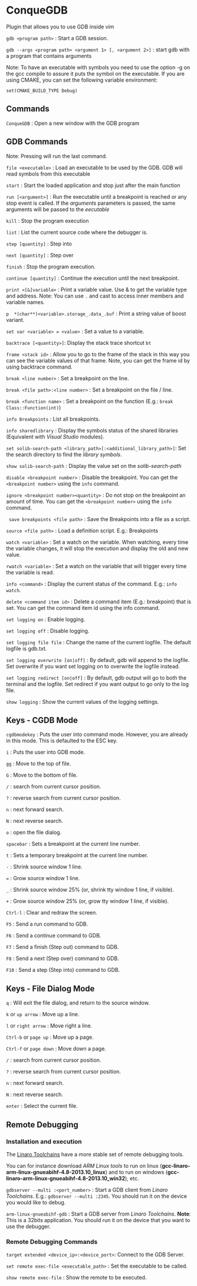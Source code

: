 # ConqueGDB # 

Plugin that allows you to use GDB inside vim

`gdb <program path>` : Start a GDB session.

`gdb --args <program path> <argument 1> [, <argument 2>]` : start gdb with a program that contains arguments

Note: To have an executable with symbols you need to use the option -g on the gcc compile to assure it puts the symbol on the executable. If you are using CMAKE, you can set the following variable environment:

`set(CMAKE_BUILD_TYPE Debug)`

## Commands

`ConqueGDB` : Open a new window with the GDB program

## GDB Commands

Note: Pressing <enter> will run the last command.

`file <executable>` : Load an executable to be used by the GDB. GDB will read symbols from this executable

`start` : Start the loaded application and stop just after the main function

`run [<argument>]` : Run the executable until a breakpoint is reached or any stop event is called. If the *arguments* parameters is passed, the same arguments will be passed to the *eecutable*

`kill` : Stop the program execution

`list` : List the current source code where the debugger is.

`step [quantity]` : Step into

`next [quantity]` : Step over

`finish` : Stop the program execution.

`continue [quantity]` : Continue the execution until the next breakpoint. 

`print <[&]variable>` : Print a variable value. Use & to get the variable type and address. Note: You can use `.` and cast to access inner members and variable names. 

`p  *(char**)<variable>.storage_.data_.buf` : Print a string value of boost variant. 

`set var <variable> = <value>` : Set a value to a variable.

`backtrace [<quantity>]`: Display the stack trace shortcut `bt`

`frame <stack id>` : Allow you to go to the frame of the stack in this way you can see the variable values of that frame. Note, you can get the frame id by using backtrace command.

`break <line number>` : Set a breakpoint on the line.

`break <file path>:<line number>` : Set a breakpoint on the file / line.

`break <function name>` : Set a breakpoint on the function (E.g.: `break Class::Function(int)`)

`info Breakpoints` : List all breakpoints.

`info sharedlibrary` : Display the symbols status of the shared libraries (Equivalent with *Visual Studio* modules). 

`set solib-search-path <library_path>[:<additional_library_path>]`: Set the search directory to find the *library symbols*.

`show solib-search-path` : Display the value set on the *solib-search-path*

`disable <breakpoint number>` : Disable the breakpoint. You can get the `<breakpoint number>` using the `info` command.

`ignore <breakpoint number><quantity>` : Do not stop on the breakpoint an amount of time. You can get the `<breakpoint number>` using the `info` command.

` save breakpoints <file path>` : Save the Breakpoints into a file as a script.

`source <file path>` : Load a definition script. E.g.: Breakpoints

`watch <variable>` : Set a watch on the variable. When watching, every time the variable changes, it will stop the execution and display the old and new value.

`rwatch <variable>` : Set a watch on the variable that will trigger every time the variable is read.

`info <command>` : Display the current status of the command. E.g.: `info watch`.

`delete <command item id>` : Delete a command item (E.g.: breakpoint) that is set. You can get the command item id using the info command.

`set logging on` : Enable logging. 

`set logging off` : Disable logging. 

`set logging file file` : Change the name of the current logfile. The default logfile is gdb.txt. 

`set logging overwrite [on|off]` : By default, gdb will append to the logfile. Set overwrite if you want set logging on to overwrite the logfile instead. 

`set logging redirect [on|off]` : By default, gdb output will go to both the terminal and the logfile. Set redirect if you want output to go only to the log file. 

`show logging` : Show the current values of the logging settings.

## Keys - CGDB Mode ##

`cgdbmodekey` : Puts the user into command mode. However, you are already in this mode. This is defaulted to the ESC key.

`i` : Puts the user into GDB mode.

`gg` : Move to the top of file.

`G` : Move to the bottom of file.

`/` : search from current cursor position.

`?` : reverse search from current cursor position.

`n` : next forward search.

`N` : next reverse search.

`o` : open the file dialog.

`spacebar` : Sets a breakpoint at the current line number.

`t` : Sets a temporary breakpoint at the current line number.

`-` : Shrink source window 1 line.

`=` : Grow source window 1 line.

`_` : Shrink source window 25% (or, shrink tty window 1 line, if visible).

`+` : Grow source window 25% (or, grow tty window 1 line, if visible).

`Ctrl-l` : Clear and redraw the screen.

`F5` : Send a run command to GDB.

`F6` : Send a continue command to GDB.

`F7` : Send a finish (Step out) command to GDB.

`F8` : Send a next (Step over) command to GDB.

`F10` : Send a step (Step into) command to GDB.

## Keys - File Dialog Mode 

`q` : Will exit the file dialog, and return to the source window.

`k` or `up arrow` : Move up a line.

`l` or `right arrow` : Move right a line.

`Ctrl-b` or `page up` : Move up a page.

`Ctrl-f` or `page down` : Move down a page.

`/` : search from current cursor position.

`?` : reverse search from current cursor position.

`n` : next forward search.

`N` : next reverse search.

`enter` : Select the current file.

## Remote Debugging

### Installation and execution

The [Linaro Toolchains](https://launchpad.net/linaro-toolchain-binaries) have a more stable set of remote debugging tools.

You can for instance download *ARM Linux tools* to run on linux (**gcc-linaro-arm-linux-gnueabihf-4.8-2013.10_linux**) and to run on windows (**gcc-linaro-arm-linux-gnueabihf-4.8-2013.10_win32**), etc.

`gdbserver --multi :<port_number>` : Start a GDB client from *Linaro Toolchains*. E.g.: `gdbserver --multi :2345`. You should run it on the device you would like to debug.

`arm-linux-gnueabihf-gdb` : Start a GDB server from *Linaro Toolchains*. **Note**: This is a 32bits application. You should run it on the device that you want to use the debugger.
 
### Remote Debugging Commands

`target extended <device_ip>:<device_port>`: Connect to the GDB Server.

`set remote exec-file <executable_path>` : Set the executable to be called.

`show remote exec-file` : Show the remote to be executed.

